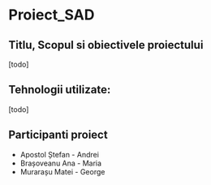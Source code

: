 # Proiect_SAD

## Titlu, Scopul si obiectivele proiectului
[todo]

## Tehnologii utilizate:
[todo]

## Participanti proiect
- Apostol Ștefan - Andrei
- Brașoveanu Ana - Maria
- Murarașu Matei - George
